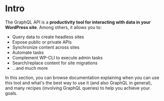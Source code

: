 # Intro

The GraphQL API is a **productivity tool for interacting with data in your WordPress site**. Among others, it allows you to:

- Query data to create headless sites
- Expose public or private APIs
- Synchronize content across sites
- Automate tasks
- Complement WP-CLI to execute admin tasks
- Search/replace content for site migrations
- ...and much more

In this section, you can browse documentation explaining when you can use this tool and what's the best way to use it (and also GraphQL in general), and many recipes (involving GraphQL queries) to help you achieve your goals.
